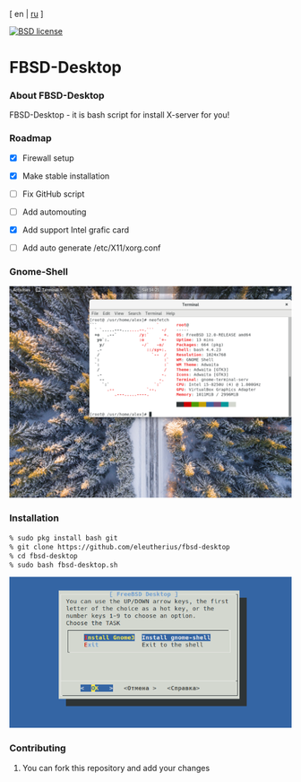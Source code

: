 [ en | [ru](README-ru.md) ]


[![BSD license](https://img.shields.io/pypi/l/flask.svg)](
https://github.com/eleutherius/fbsd-desktop/blob/master/LICENSE)

# FBSD-Desktop

###  About FBSD-Desktop

FBSD-Desktop - it is bash script for install X-server for you! 

### Roadmap

- [x]  Firewall setup
- [x]  Make stable installation 
- [ ]  Fix GitHub script 
- [ ]  Add automouting 
- [x]  Add support Intel grafic card
- [ ]  Add auto generate /etc/X11/xorg.conf


### Gnome-Shell

[![Gnome-Shell](https://github.com/eleutherius/fbsd-desktop/blob/master/doc/gnome.png)](
https://github.com/eleutherius/fbsd-desktop/blob/master/doc/gnome.png)

### Installation

```
% sudo pkg install bash git 
% git clone https://github.com/eleutherius/fbsd-desktop
% cd fbsd-desktop
% sudo bash fbsd-desktop.sh 
```

[![Screen](https://github.com/eleutherius/fbsd-desktop/blob/master/doc/screen.png)](
https://github.com/eleutherius/fbsd-desktop/blob/master/doc/screen.png)

### Contributing

1. You can fork this repository and add your changes
